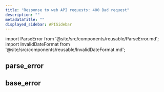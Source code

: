 ```yaml
---
title: "Response to web API requests: 400 Bad request"
description: ""
metadataTitle: ""
displayed_sidebar: APISidebar
---
```


import ParseError from '@site/src/components/reusable/ParseError.md';
import InvalidDateFormat from '@site/src/components/reusable/InvalidDateFormat.md';

## parse_error

<ParseError />

## base_error

<InvalidDateFormat />
